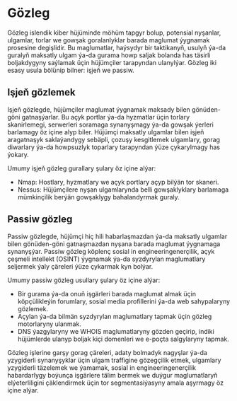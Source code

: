# Gözleg

Gözleg islendik kiber hüjüminde möhüm tapgyr bolup, potensial nyşanlar, ulgamlar, torlar we gowşak goralanlyklar barada maglumat ýygnamak prosesine degişlidir. Bu maglumatlar, haýsydyr bir taktikanyň, usulyň ýa-da guralyň maksatly ulgam ýa-da gurama howp saljak bolanda has täsirli boljakdygyny saýlamak üçin hüjümçiler tarapyndan ulanylýar. Gözleg iki esasy usula bölünip bilner: işjeň we passiw.

## Işjeň gözlemek

Işjeň gözlegde, hüjümçiler maglumat ýygnamak maksady bilen gönüden-göni gatnaşýarlar. Bu açyk portlar ýa-da hyzmatlar üçin torlary skanirlemegi, serwerleri soramaga synanyşmagy ýa-da gowşak ýerleri barlamagy öz içine alyp biler. Hüjümçi maksatly ulgamlar bilen işjeň aragatnaşyk saklaýandygy sebäpli, çozuşy kesgitlemek ulgamlary, gorag diwarlary ýa-da howpsuzlyk toparlary tarapyndan ýüze çykarylmagy has ýokary.

Umumy işjeň gözleg gurallary şulary öz içine alýar:

- Nmap: Hostlary, hyzmatlary we açyk portlary açyp bilýän tor skaneri.
- Nessus: Hüjümçilere nyşan ulgamlarynda belli gowşaklyklary barlamaga mümkinçilik berýän gowşaklygy bahalandyrmak guraly.

## Passiw gözleg

Passiw gözlegde, hüjümçi hiç hili habarlaşmazdan ýa-da maksatly ulgamlar bilen gönüden-göni gatnaşmazdan nyşana barada maglumat ýygnamaga synanyşýar. Passiw gözleg köplenç sosial in engineeringenerçilik, açyk çeşmeli intellekt (OSINT) ýygnamak ýa-da syzdyrylan maglumatlary seljermek ýaly çäreleri ýüze çykarmak kyn bolýar.

Umumy passiw gözleg usullary şulary öz içine alýar:

- Bir gurama ýa-da onuň işgärleri barada maglumat almak üçin köpçülikleýin forumlary, sosial media profillerini ýa-da web sahypalaryny gözlemek.
- Açylan ýa-da bilmän syzdyrylan maglumatlary tapmak üçin gözleg motorlaryny ulanmak.
- DNS ýazgylaryny we WHOIS maglumatlaryny gözden geçirip, indiki hüjümlerde ulanyp boljak kiçi domenleri we e-poçta salgylaryny tapmak.

Gözleg işlerine garşy gorag çäreleri, adaty bolmadyk nagyşlar ýa-da yzygiderli synanyşyklar üçin ulgam traffigine gözegçilik etmek, ulgamlary yzygiderli täzelemek we ýamamak, sosial in engineeringenerçilik habardarlygy boýunça işgärlere tälim bermek we duýgur maglumatlaryň elýeterliligini çäklendirmek üçin tor segmentasiýasyny amala aşyrmagy öz içine alýar.